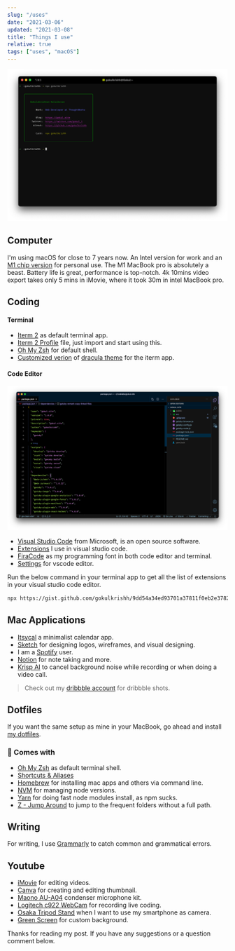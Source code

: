 ```yaml
---
slug: "/uses"
date: "2021-03-06"
updated: "2021-03-08"
title: "Things I use"
relative: true
tags: ["uses", "macOS"]
---
```


![Screenshot of terminal application](./screenshot-terminal.png)

## Computer

I'm using macOS for close to 7 years now. An Intel version for work and an [M1 chip version](https://www.apple.com/in/shop/buy-mac/macbook-pro/13-inch) for personal use. The M1 MacBook pro is absolutely a beast. Battery life is great, performance is top-notch. 4k 10mins video export takes only 5 mins in iMovie, where it took 30m in intel MacBook pro.

## Coding

#### Terminal

- [Iterm 2](https://iterm2.com/) as default terminal app.
- [Iterm 2 Profile](https://github.com/gokulkrishh/dotfiles/blob/master/Default.iterm2.json) file, just import and start using this.
- [Oh My Zsh](https://github.com/ohmyzsh/ohmyzsh) for default shell.
- [Customized verion](https://github.com/gokulkrishh/dotfiles/blob/master/Dracula.terminal) of [dracula theme](https://draculatheme.com/) for the iterm app.

#### Code Editor

![Visual Studio Code Editor](./vscode-editor.png)

- [Visual Studio Code](https://code.visualstudio.com/Download) from Microsoft, is an open source software.
- [Extensions](https://gist.github.com/gokulkrishh/6a8b841f594ff451d66bbcc77307a779) I use in visual studio code.
- [FiraCode](https://github.com/tonsky/FiraCode) as my programming font in both code editor and terminal.
- [Settings](https://github.com/gokulkrishh/dotfiles/blob/master/vscode/settings.json) for vscode editor.

Run the below command in your terminal app to get all the list of extensions in your visual studio code editor.

```bash
npx https://gist.github.com/gokulkrishh/9dd54a34ed93701a37811f0eb2e37822
```

## Mac Applications

- [Itsycal](https://www.mowglii.com/itsycal/) a minimalist calendar app.
- [Sketch](https://www.sketch.com) for designing logos, wireframes, and visual designing.
- I am a [Spotify](https://www.spotify.com/us/download/other/) user.
- [Notion](https://www.notion.so/) for note taking and more.
- [Krisp AI](https://krisp.ai/) to cancel background noise while recording or when doing a video call.

> Check out my [dribbble account](https://dribbble.com/gokulkrishh) for dribbble shots.

## Dotfiles

If you want the same setup as mine in your MacBook, go ahead and install [my dotfiles](https://github.com/gokulkrishh/dotfiles).

### 💅 Comes with

- [Oh My Zsh](https://github.com/robbyrussell/oh-my-zsh) as default terminal shell.
- [Shortcuts & Aliases](./docs/Aliases.md)
- [Homebrew](http://brew.sh/) for installing mac apps and others via command line.
- [NVM](https://github.com/lukechilds/zsh-nvm) for managing node versions.
- [Yarn](https://yarnpkg.com/) for doing fast node modules install, as npm sucks.
- [Z - Jump Around](https://github.com/robbyrussell/oh-my-zsh/tree/master/plugins/z) to jump to the frequent folders without a full path.

## Writing

For writing, I use [Grammarly](https://app.grammarly.com/) to catch common and grammatical errors.

## Youtube

- [iMovie](https://www.apple.com/in/imovie/) for editing videos.
- [Canva](https://canva.com) for creating and editing thumbnail.
- [Maono AU-A04](https://amzn.to/2YIB0lM) condenser microphone kit.
- [Logitech c922 WebCam](https://amzn.to/3atGuGm) for recording live coding.
- [Osaka Tripod Stand](https://amzn.to/2NOwK1J) when I want to use my smartphone as camera.
- [Green Screen](https://amzn.to/3aqGQ0n) for custom background.

Thanks for reading my post. If you have any suggestions or a question comment below.
